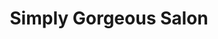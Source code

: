 ---
title: "Simply Gorgeous Salon"
url: /palos-verdes-estates/simply-gorgeous-salon/
shop: Kosmetik
---